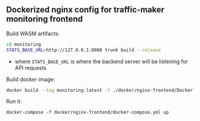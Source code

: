 ## Dockerized nginx config for traffic-maker monitoring frontend

Build WASM artifacts:

```bash
cd monitoring
STATS_BASE_URL=http://127.0.0.1:8080 trunk build --release
```

- where `STATS_BASE_URL` is where the backend server will be listening for API requests

Build docker image:

```bash
docker build --tag monitoring:latest -f ./docker/nginx-frontend/Dockerfile .
```

Run it:

```
docker-compose -f docker/nginx-frontend/docker-compose.yml up
```
